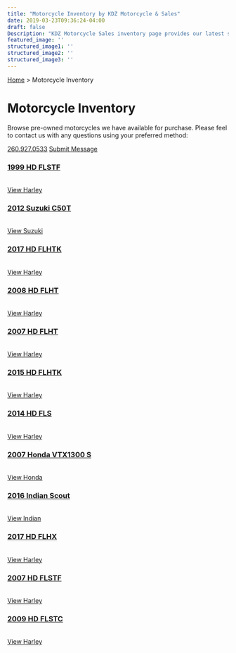 ```yaml
---
title: "Motorcycle Inventory by KDZ Motorcycle & Sales"
date: 2019-03-23T09:36:24-04:00
draft: false
Description: "KDZ Motorcycle Sales inventory page provides our latest selection of pre-owned motorcycles located in our Auburn, Indiana showroom. Shipping assistance is available for out of state buyers."
featured_image: ''
structured_image1: ''
structured_image2: ''
structured_image3: ''
---
```


<a href="/" class="h5 ml2 nolink">Home</a> &gt; <span class="h5">Motorcycle Inventory</span>
<br>
<h1 class="h2 col-10 mx4 pb3 pt3">Motorcycle Inventory</h1>
<p class="col-10 mx3 pb1 pt1">Browse pre-owned motorcycles we have available for purchase. Please feel to contact us with any questions using your preferred method:</p>
<p class="h4 col-10 mx4 pt3 pb1">
<a href="tel:2609270533" class="ampstart-btn mb2 caps inline-block pb1 pt1 ">260.927.0533</a>
<a href="/contact" class="ampstart-btn caps inline-block mb2 pt1 pb1 ">Submit Message</a></p>

<section id="inventory" class="py4">
	<div class="mxn2 flex    flex-wrap  ">
		<div class="px2 col-12 sm-col-6 md-col-4  ">
			<h3 class="h4 col-10 mx4 pb3 pt3"><a href="/inventory/1999-harley-davidson-flstf-vin-1hd1bml16xy052799" class="text-decoration-none">1999 HD FLSTF</a></h3>
			<a href="/inventory/1999-harley-davidson-flstf-vin-1hd1bml16xy052799" class="col-10 mx3 pb1 pt1"><amp-img class="" src="/1999-hd-flstf-01-640x346.jpg" width="640" height="346" alt="1999 Harley Davidson FLSTF Image" title="1999 Harley Davidson FLSTF" layout="responsive">
			</amp-img></a><br><a href="/inventory/1999-harley-davidson-flstf-vin-1hd1bml16xy052799" class="ampstart-btn caps inline-block mb2 pt1 pb1 ">View Harley</a></p>
		</div>
		<div class="px2 col-12 sm-col-6 md-col-4  ">
			<h3 class="h4 col-10 mx4 pb3 pt3"><a href="/inventory/2012-suzuki-c50t-vin-js1vs55a1c2100190" class="text-decoration-none">2012 Suzuki C50T</a></h3>
			<a href="/inventory/2012-suzuki-c50t-vin-js1vs55a1c2100190" class="col-10 mx3 pb1 pt1"><amp-img class="" src="/2012-suzuki-c50t-vin-JS1VS55A1C2100190-thumb.jpg" width="640" height="346" alt="2012 Suzuki Boulevard Image" title="2012 Suzuki Boulevard" layout="responsive">
			</amp-img></a><br><a href="/inventory/2012-suzuki-c50t-vin-js1vs55a1c2100190" class="ampstart-btn caps inline-block mb2 pt1 pb1 ">View Suzuki</a></p>
		</div>
		<div class="px2 col-12 sm-col-6 md-col-4  ">
			<h3 class="h4 col-10 mx4 pb3 pt3"><a href="/inventory/2017-harley-davidson-flhtk-vin-1hd1ked1xhb641377" class="text-decoration-none">2017 HD FLHTK</a></h3>
			<a href="/inventory/2017-harley-davidson-flhtk-vin-1hd1ked1xhb641377" class="col-10 mx3 pb1 pt1"><amp-img class="" src="/2017-harley-davidson-flhtk-vin-1HD1KED1XHB641377-thumb.jpg" width="640" height="346" alt="2017 Harley Davidson FLSTF Image" title="2017 Harley Davidson FLSTF" layout="responsive">
			</amp-img></a><br><a href="/inventory/2017-harley-davidson-flhtk-vin-1hd1ked1xhb641377" class="ampstart-btn caps inline-block mb2 pt1 pb1 ">View Harley</a></p>
		</div>
		<div class="px2 col-12 sm-col-6 md-col-4  ">
			<h3 class="h4 col-10 mx4 pb3 pt3"><a href="/inventory/2008-harley-davidson-flht-vin-1hd1fv4148y675655" class="text-decoration-none"> 2008 HD FLHT</a></h3>
			<a href="/inventory/2008-harley-davidson-flht-vin-1hd1fv4148y675655" class="col-10 mx3 pb1 pt1"><amp-img class="" src="/2008-harley-davidson-flht-vin-1HD1FV4148Y675655-thumb.jpg" width="640" height="346" alt="2008 Harley Davidson FLHT Image" title="2008 Harley Davidson FLHT" layout="responsive">
			</amp-img></a><br><a href="/inventory/2008-harley-davidson-flht-vin-1hd1fv4148y675655" class="ampstart-btn caps inline-block mb2 pt1 pb1 ">View Harley</a></p>
		</div>
		<div class="px2 col-12 sm-col-6 md-col-4  ">
			<h3 class="h4 col-10 mx4 pb3 pt3"><a href="/inventory/2007-harley-davidson-flht-vin-1hd1fv4117y673196" class="text-decoration-none"> 2007 HD FLHT</a></h3>
			<a href="/inventory/2007-harley-davidson-flht-vin-1hd1fv4117y673196" class="col-10 mx3 pb1 pt1"><amp-img class="" src="/2007-harley-davidson-flht-vin-1HD1FV4117Y673196-thumb.jpg" width="640" height="346" alt="2007 Harley Davidson FLHT Image" title="2007 Harley Davidson FLHT" layout="responsive">
			</amp-img></a><br><a href="/inventory/2007-harley-davidson-flht-vin-1hd1fv4117y673196" class="ampstart-btn caps inline-block mb2 pt1 pb1 ">View Harley</a></p>
		</div>
		<div class="px2 col-12 sm-col-6 md-col-4  ">
			<h3 class="h4 col-10 mx4 pb3 pt3"><a href="/inventory/2015-harley-davidson-flhtk-vin-1hd1kel15fb602226" class="text-decoration-none"> 2015 HD FLHTK</a></h3>
			<a href="/inventory/2015-harley-davidson-flhtk-vin-1hd1kel15fb602226" class="col-10 mx3 pb1 pt1"><amp-img class="" src="/2015-harley-davidson-flhtk-vin-1HD1KEL15FB602226-thumb.jpg" width="640" height="346" alt="2015 Harley Davidson FLHTK Image" title="2015 Harley Davidson FLHTK" layout="responsive">
			</amp-img></a><br><a href="/inventory/2015-harley-davidson-flhtk-vin-1hd1kel15fb602226" class="ampstart-btn caps inline-block mb2 pt1 pb1 ">View Harley</a></p>
		</div>
		<div class="px2 col-12 sm-col-6 md-col-4  ">
			<h3 class="h4 col-10 mx4 pb3 pt3"><a href="/inventory/2014-harley-davidson-fls-vin-1hd1jrv14eb036081" class="text-decoration-none">  2014 HD FLS</a></h3>
			<a href="/inventory/2014-harley-davidson-fls-vin-1hd1jrv14eb036081" class="col-10 mx3 pb1 pt1"><amp-img class="" src="/2014-harley-davidson-fls-vin-1HD1JRV14EB036081-thumb.jpg" width="640" height="346" alt="2014 Harley Davidson FLS Image" title="2014 Harley Davidson FLS" layout="responsive">
			</amp-img></a><br><a href="/inventory/2014-harley-davidson-fls-vin-1hd1jrv14eb036081" class="ampstart-btn caps inline-block mb2 pt1 pb1 ">View Harley</a></p>
		</div>
		<div class="px2 col-12 sm-col-6 md-col-4  ">
			<h3 class="h4 col-10 mx4 pb3 pt3"><a href="/inventory/2007-honda-vtx1300s-vin-1hfsc52067a407969" class="text-decoration-none">  2007 Honda VTX1300 S</a></h3>
			<a href="/inventory/2007-honda-vtx1300s-vin-1hfsc52067a407969" class="col-10 mx3 pb1 pt1"><amp-img class="" src="/2007-honda-vtx1300s-vin-1HFSC52067A407969-thumb.jpg" width="640" height="346" alt="2007 Honda VTX1300 S Image" title="2007 Honda VTX1300 S" layout="responsive">
			</amp-img></a><br><a href="/inventory/2007-honda-vtx1300s-vin-1hfsc52067a407969" class="ampstart-btn caps inline-block mb2 pt1 pb1 ">View Honda</a></p>
		</div>
		<div class="px2 col-12 sm-col-6 md-col-4  ">
			<h3 class="h4 col-10 mx4 pb3 pt3"><a href="/inventory/2016-indian-scout-vin-56kmsb114g3116562" class="text-decoration-none">   2016 Indian Scout</a></h3>
			<a href="/inventory/2016-indian-scout-vin-56kmsb114g3116562" class="col-10 mx3 pb1 pt1"><amp-img class="" src="/2016-indian-scout-vin-56KMSB114G3116562-thumb.jpg" width="640" height="346" alt="2016 Indian Scout Image" title="2016 Indian Scout" layout="responsive">
			</amp-img></a><br><a href="/inventory/2016-indian-scout-vin-56kmsb114g3116562" class="ampstart-btn caps inline-block mb2 pt1 pb1 ">View Indian</a></p>
		</div>
		<!-- <div class="px2 col-12 sm-col-6 md-col-4  ">
			<h3 class="h4 col-10 mx4 pb3 pt3"><a href="/inventory/2010-harley-davidson-flht-vin-1hd1fc415ab664449" class="text-decoration-none"> 2010 HD FLHT</a></h3>
			<a href="/inventory/2010-harley-davidson-flht-vin-1hd1fc415ab664449" class="col-10 mx3 pb1 pt1"><amp-img class="" src="/1999-hd-flstf-01-640x346.jpg" width="640" height="346" alt="2010 Harley Davidson FLHT Image" title="2010 Harley Davidson FLHT" layout="responsive">
			</amp-img></a><br><a href="/inventory/2010-harley-davidson-flht-vin-1hd1fc415ab664449" class="ampstart-btn caps inline-block mb2 pt1 pb1 ">View Harley</a></p>
		</div> -->
		<div class="px2 col-12 sm-col-6 md-col-4  ">
			<h3 class="h4 col-10 mx4 pb3 pt3"><a href="/inventory/2017-harley-davidson-flhx-vin-1hd1kbc1xhb661452" class="text-decoration-none"> 2017 HD FLHX</a></h3>
			<a href="/inventory/2017-harley-davidson-flhx-vin-1hd1kbc1xhb661452" class="col-10 mx3 pb1 pt1"><amp-img class="" src="/2017-harley-davidson-flhx-vin-1HD1KBC1XHB661452-thumb.jpg" width="640" height="346" alt="2017 Harley Davidson FLHX Image" title="2017 Harley Davidson FLHX" layout="responsive">
			</amp-img></a><br><a href="/inventory/2017-harley-davidson-flhx-vin-1hd1kbc1xhb661452" class="ampstart-btn caps inline-block mb2 pt1 pb1 ">View Harley</a></p>
		</div>
		<div class="px2 col-12 sm-col-6 md-col-4  ">
			<h3 class="h4 col-10 mx4 pb3 pt3"><a href="/inventory/2007-harley-davidson-flstf-vin-1hd1bx5137y098380" class="text-decoration-none"> 2007 HD FLSTF</a></h3>
			<a href="/inventory/2007-harley-davidson-flstf-vin-1hd1bx5137y098380" class="col-10 mx3 pb1 pt1"><amp-img class="" src="/2007-harley-davidson-flstf-vin-1HD1BX5137Y098380-thumb.jpg" width="640" height="346" alt="2007 Harley Davidson FLSTF Image" title="2008 Harley Davidson FLHT" layout="responsive">
			</amp-img></a><br><a href="/inventory/2007-harley-davidson-flstf-vin-1hd1bx5137y098380" class="ampstart-btn caps inline-block mb2 pt1 pb1 ">View Harley</a></p>
		</div>
		<div class="px2 col-12 sm-col-6 md-col-4  ">
			<h3 class="h4 col-10 mx4 pb3 pt3"><a href="/inventory/2009-harley-davidson-flstc-vin-1hd1bw51x9y028422" class="text-decoration-none"> 2009 HD FLSTC</a></h3>
			<a href="/inventory/2009-harley-davidson-flstc-vin-1hd1bw51x9y028422" class="col-10 mx3 pb1 pt1"><amp-img class="" src="/2009-harley-davidson-flstc-vin-1HD1BW51X9Y028422-thumb.jpg" width="640" height="346" alt="2009 Harley Davidson FLSTC Image" title="2009 Harley Davidson FLSTC" layout="responsive">
			</amp-img></a><br><a href="/inventory/2009-harley-davidson-flstc-vin-1hd1bw51x9y028422" class="ampstart-btn caps inline-block mb2 pt1 pb1 ">View Harley</a></p>
		</div>
	</div>
</section>
